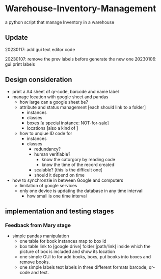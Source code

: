 # Warehouse-Inventory-Management

a python script that manage Inventory in a warehouse

## Update

20230117: add gui text editor code

20230107: remove the prev labels before generate the new one
20230106: gui print labels

## Design consideration

- print a A4 sheet of qr-code, barcode and name label
- manage location with google sheet and pandas
  - how large can a google sheet be?
  - attribute and status management [each should link to a folder]
    - instances
    - classes
    - boxes [a special instance: NOT-for-sale]
    - locations [also a kind of ]
  - how to unqiue ID code for
    - instances
    - classes
      - redundancy?
      - human verifiable?
        - know the catorgory by reading code
        - know the time of the record created
      - scalable? [this is the difficult one]
      - should it depend on time
- how to synchronzie in between Google and computers
  - limitation of google services
  - only one device is updating the database in any time interval
    - how small is one time interval

## implementation and testing stages

### Feedback from Mary stage

- simple pandas manipulation
  - one table for book instances map to box id
  - box table link to [google drive] folder [path/link] inside which the picture of box is included and show its location
  - one simple GUI to for add books, boxs, put books into boxes and remove books.
  - one simple labels text labels in three different formats barcode, qr-code and text.
